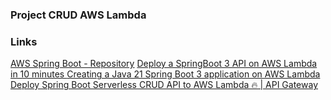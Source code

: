 ### Project CRUD AWS Lambda 



### Links 
[AWS Spring Boot - Repository](https://github.com/aws/serverless-java-container/wiki/Quick-start---Spring-Boot3)
[ Deploy a SpringBoot 3 API on AWS Lambda in 10 minutes ](https://www.youtube.com/watch?v=HQQD4dndDpE)
[Creating a Java 21 Spring Boot 3 application on AWS Lambda](https://collin-smith.medium.com/creating-a-java-21-spring-boot-3-application-on-aws-lambda-48be652fc93f)
[Deploy Spring Boot Serverless CRUD API to AWS Lambda 🔥 | API Gateway](https://www.youtube.com/watch?v=J0aEfUUervE&t=371s)